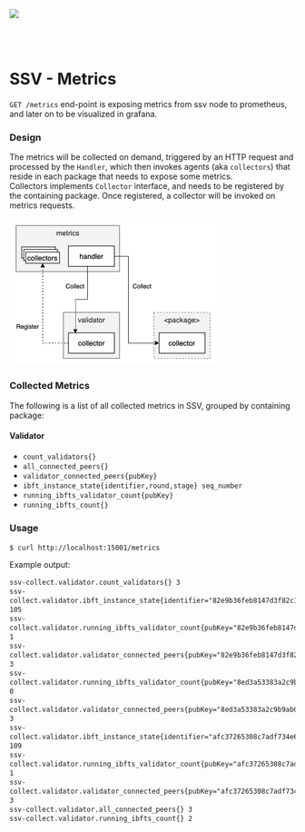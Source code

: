 [<img src="../docs/resources/bloxstaking_header_image.png" >](https://www.bloxstaking.com/)

<br>
<br>


# SSV - Metrics

`GET /metrics` end-point is exposing metrics from ssv node to prometheus, and later on to be visualized in grafana.

### Design

The metrics will be collected on demand, triggered by an HTTP request and processed by the `Handler`,
which then invokes agents (aka `collectors`) that reside in each package that needs to expose some metrics. \
Collectors implements `Collector` interface, and needs to be registered by the containing package.
Once registered, a collector will be invoked on metrics requests.

<img src="../docs/resources/metrics-collector.png" >


### Collected Metrics

The following is a list of all collected metrics in SSV, grouped by containing package:

#### Validator

* `count_validators{}`
* `all_connected_peers{}`
* `validator_connected_peers{pubKey}`
* `ibft_instance_state{identifier,round,stage} seq_number`
* `running_ibfts_validator_count{pubKey}`
* `running_ibfts_count{}`

### Usage

```shell
$ curl http://localhost:15001/metrics
```

Example output:

```
ssv-collect.validator.count_validators{} 3
ssv-collect.validator.ibft_instance_state{identifier="82e9b36feb8147d3f82c1a03ba246d4a63ac1ce0b1dabbb6991940a06401ab46fb4afbf971a3c145fdad2d4bddd30e12_ATTESTER",stage="Prepare",round="1"} 105
ssv-collect.validator.running_ibfts_validator_count{pubKey="82e9b36feb8147d3f82c1a03ba246d4a63ac1ce0b1dabbb6991940a06401ab46fb4afbf971a3c145fdad2d4bddd30e12"} 1
ssv-collect.validator.validator_connected_peers{pubKey="82e9b36feb8147d3f82c1a03ba246d4a63ac1ce0b1dabbb6991940a06401ab46fb4afbf971a3c145fdad2d4bddd30e12"} 3
ssv-collect.validator.running_ibfts_validator_count{pubKey="8ed3a53383a2c9b9ab0ab5437985ac443a8d50bf50b5f69eeaf9850285aeaad703beff14e3d15b4e6b5702f446a97db4"} 0
ssv-collect.validator.validator_connected_peers{pubKey="8ed3a53383a2c9b9ab0ab5437985ac443a8d50bf50b5f69eeaf9850285aeaad703beff14e3d15b4e6b5702f446a97db4"} 3
ssv-collect.validator.ibft_instance_state{identifier="afc37265308c7adf734e6d2358bf2458943ee4b2c8598f115c434ea801f13dfa4706efde6c468b0979372d9cd61b14f7_ATTESTER",stage="Prepare",round="1"} 109
ssv-collect.validator.running_ibfts_validator_count{pubKey="afc37265308c7adf734e6d2358bf2458943ee4b2c8598f115c434ea801f13dfa4706efde6c468b0979372d9cd61b14f7"} 1
ssv-collect.validator.validator_connected_peers{pubKey="afc37265308c7adf734e6d2358bf2458943ee4b2c8598f115c434ea801f13dfa4706efde6c468b0979372d9cd61b14f7"} 3
ssv-collect.validator.all_connected_peers{} 3
ssv-collect.validator.running_ibfts_count{} 2
```
